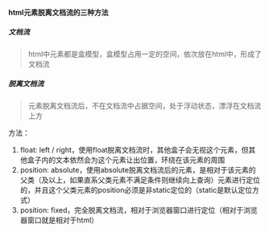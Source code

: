 #### html元素脱离文档流的三种方法

##### 文档流

>html中元素都是盒模型，盒模型占用一定的空间，依次放在html中，形成了文档流

##### 脱离文档流

> 元素脱离文档流后，不在文档流中占据空间，处于浮动状态，漂浮在文档流上方

方法：

1. float: left / right，使用float脱离文档流时，其他盒子会无视这个元素，但其他盒子内的文本依然会为这个元素让出位置，环绕在该元素的周围
2. position: absolute，使用absolute脱离文档流后的元素，是相对于该元素的父类（及以上，如果直系父类元素不满足条件则继续向上查询）元素进行定位的，并且这个父类元素的position必须是非static定位的（static是默认定位方式）
3. position: fixed，完全脱离文档流，相对于浏览器窗口进行定位（相对于浏览器窗口就是相对于html）